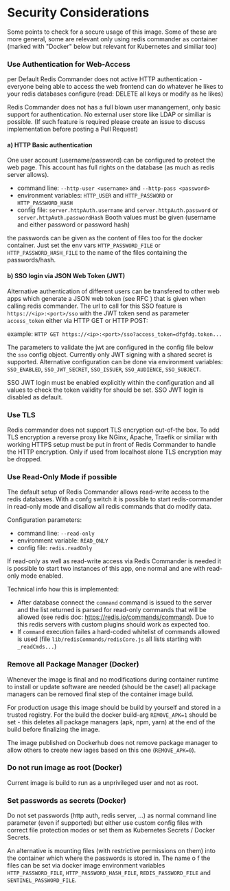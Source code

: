 # Security Considerations

Some points to check for a secure usage of this image.
Some of these are more general, some are relevant only using redis commander
as container (marked with "Docker" below but relevant for Kubernetes and similiar too)

### Use Authentication for Web-Access

per Default Redis Commander does not active HTTP authentication - everyone being able
to access the web frontend can do whatever he likes to your redis databases configure
(read: DELETE all keys or modify as he likes)

Redis Commander does not has a full blown user manangement, only basic support for 
authentication. No external user store like LDAP or similiar is possible.
(If such feature is required please create an issue to discuss implementation before posting a Pull Request)

#### a) HTTP Basic authentication
One user account (username/password) can be configured to protect the web page.
This account has full rights on the database (as much as redis server allows).
* command line: `--http-user <username>` and `--http-pass <password>`
* environment variables: `HTTP_USER` and `HTTP_PASSWORD` or `HTTP_PASSWORD_HASH`
* config file: `server.httpAuth.username` and `server.httpAuth.password` or `server.httpAuth.passwordHash`
Booth values must be given (username and either password or password hash)

the passwords can be given as the content of files too for the docker container. Just set the env vars
`HTTP_PASSWORD_FILE` or `HTTP_PASSWORD_HASH_FILE` to the name of the files containing the passwords/hash.
 
#### b) SSO login via JSON Web Token (JWT)
Alternative authentication of different users can be transfered to other web apps 
which generate a JSON web token (see RFC ) that is given when calling redis commander.
The url to call for this SSO feature is `https://<ip>:<port>/sso` with the JWT token send as parameter `access_token`
either via HTTP GET or HTTP POST:

example: `HTTP GET https://<ip>:<port>/sso?access_token=dfgfdg.token...`

The parameters to validate the jwt are configured in the config file below the 
`sso` config object. Currently only JWT signing with a shared secret is supported. 
Alternative configuration can be done via environment variables: `SSO_ENABLED`,
`SSO_JWT_SECRET`, `SSO_ISSUER`, `SSO_AUDIENCE`, `SSO_SUBJECT`.

SSO JWT login must be enabled explicitly within the configuration and all values to check the 
token validity for should be set. SSO JWT login is disabled as default.
 
### Use TLS 
Redis commander does not support TLS encryption out-of-the box. To add TLS encryption
a reverse proxy like NGinx, Apache, Traefik or similiar with working HTTPS setup must
be put in front of Redis Commander to handle the HTTP encryption.
Only if used from localhost alone TLS encryption may be dropped.

### Use Read-Only Mode if possible
The default setup of Redis Commander allows read-write access to the redis databases.
With a confg switch it is possible to start redis-commander in read-only mode and disallow
all redis commands that do modify data.

Configuration parameters:
* command line: `--read-only`
* environment variable: `READ_ONLY`
* config file: `redis.readOnly`

If read-only as well as read-write access via Redis Commander is needed
it is possible to start two instances of this app, one normal and ane with read-only mode
enabled.

Technical info how this is implemented:
* After database connect the `command` command is issued to the server and the list returned
is parsed for read-only commands that will be allowed (see redis doc: https://redis.io/commands/command).
Due to this redis servers with custom plugins should work as expected too.
* If `command` execution failes a hard-coded whitelist of commands allowed is used 
(file `lib/redisCommands/redisCore.js` all lists starting with `_readCmds...`)

### Remove all Package Manager (Docker)
Whenever the image is final and no modifications during container runtime to install or update 
software are needed (should be the case!) all package managers can be removed final step of the 
container image build.

For production usage this image should be build by yourself and stored in a trusted registry.
For the build the docker build-arg `REMOVE_APK=1` should be set - this deletes all package
managers (apk, npm, yarn) at the end of the build before finalizing the image.

The image published on Dockerhub does not remove package manager to allow others 
to create new iages based on this one (`REMOVE_APK=0`).

### Do not run image as root (Docker)
Current image is build to run as a unprivileged user and not as root.

### Set passwords as secrets (Docker)
Do not set passwords (http auth, redis server, ...) as normal command line parameter (even if supported)
but either use custom config files with correct file protection modes or set them
as Kubernetes Secrets / Docker Secrets.

An alternative is mounting files (with restrictive permissions on them) into the container which
where the passwords is stored in. The name o f the files can be set via docker image environment variables
`HTTP_PASSWORD_FILE`, `HTTP_PASSWORD_HASH_FILE`, `REDIS_PASSWORD_FILE` and `SENTINEL_PASSWORD_FILE`.
